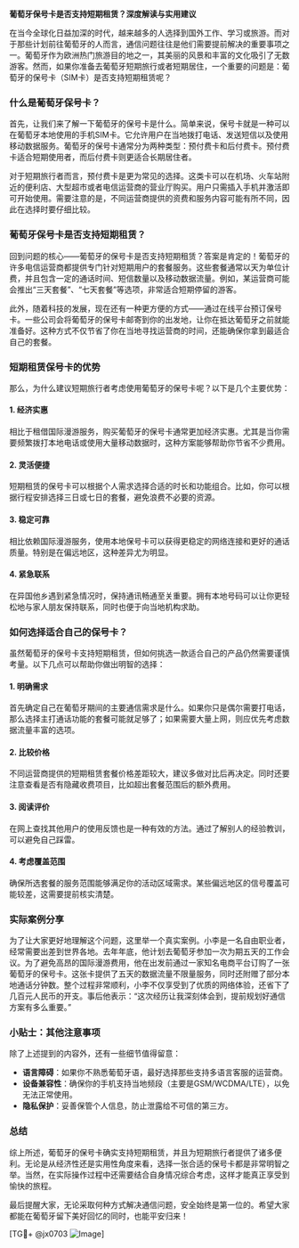 **葡萄牙保号卡是否支持短期租赁？深度解读与实用建议**

在当今全球化日益加深的时代，越来越多的人选择到国外工作、学习或旅游。而对于那些计划前往葡萄牙的人而言，通信问题往往是他们需要提前解决的重要事项之一。葡萄牙作为欧洲热门旅游目的地之一，其美丽的风景和丰富的文化吸引了无数游客。然而，如果你准备去葡萄牙短期旅行或者短期居住，一个重要的问题是：葡萄牙的保号卡（SIM卡）是否支持短期租赁呢？

### 什么是葡萄牙保号卡？

首先，让我们来了解一下葡萄牙的保号卡是什么。简单来说，保号卡就是一种可以在葡萄牙本地使用的手机SIM卡。它允许用户在当地拨打电话、发送短信以及使用移动数据服务。葡萄牙的保号卡通常分为两种类型：预付费卡和后付费卡。预付费卡适合短期使用者，而后付费卡则更适合长期居住者。

对于短期旅行者而言，预付费卡是更为常见的选择。这类卡可以在机场、火车站附近的便利店、大型超市或者电信运营商的营业厅购买。用户只需插入手机并激活即可开始使用。需要注意的是，不同运营商提供的资费和服务内容可能有所不同，因此在选择时要仔细比较。

### 葡萄牙保号卡是否支持短期租赁？

回到问题的核心——葡萄牙的保号卡是否支持短期租赁？答案是肯定的！葡萄牙的许多电信运营商都提供专门针对短期用户的套餐服务。这些套餐通常以天为单位计费，并且包含一定的通话时间、短信数量以及移动数据流量。例如，某运营商可能会推出“三天套餐”、“七天套餐”等选项，非常适合短期停留的游客。

此外，随着科技的发展，现在还有一种更方便的方式——通过在线平台预订保号卡。一些公司会将葡萄牙的保号卡邮寄到你的出发地，让你在抵达葡萄牙之前就能准备好。这种方式不仅节省了你在当地寻找运营商的时间，还能确保你拿到最适合自己的套餐。

### 短期租赁保号卡的优势

那么，为什么建议短期旅行者考虑使用葡萄牙的保号卡呢？以下是几个主要优势：

#### 1. **经济实惠**
相比于租借国际漫游服务，购买葡萄牙的保号卡通常更加经济实惠。尤其是当你需要频繁拨打本地电话或使用大量移动数据时，这种方案能够帮助你节省不少费用。

#### 2. **灵活便捷**
短期租赁的保号卡可以根据个人需求选择合适的时长和功能组合。比如，你可以根据行程安排选择三日或七日的套餐，避免浪费不必要的资源。

#### 3. **稳定可靠**
相比依赖国际漫游服务，使用本地保号卡可以获得更稳定的网络连接和更好的通话质量。特别是在偏远地区，这种差异尤为明显。

#### 4. **紧急联系**
在异国他乡遇到紧急情况时，保持通讯畅通至关重要。拥有本地号码可以让你更轻松地与家人朋友保持联系，同时也便于向当地机构求助。

### 如何选择适合自己的保号卡？

虽然葡萄牙的保号卡支持短期租赁，但如何挑选一款适合自己的产品仍然需要谨慎考量。以下几点可以帮助你做出明智的选择：

#### 1. **明确需求**
首先确定自己在葡萄牙期间的主要通信需求是什么。如果你只是偶尔需要打电话，那么选择主打通话功能的套餐可能就足够了；如果需要大量上网，则应优先考虑数据流量丰富的选项。

#### 2. **比较价格**
不同运营商提供的短期租赁套餐价格差距较大，建议多做对比后再决定。同时还要注意查看是否有隐藏收费项目，比如超出套餐范围后的额外费用。

#### 3. **阅读评价**
在网上查找其他用户的使用反馈也是一种有效的方法。通过了解别人的经验教训，可以避免自己踩雷。

#### 4. **考虑覆盖范围**
确保所选套餐的服务范围能够满足你的活动区域需求。某些偏远地区的信号覆盖可能较差，这需要提前核实清楚。

### 实际案例分享

为了让大家更好地理解这个问题，这里举一个真实案例。小李是一名自由职业者，经常需要出差到世界各地。去年年底，他计划去葡萄牙参加一次为期五天的工作会议。为了避免高昂的国际漫游费用，他在出发前通过一家知名电商平台订购了一张葡萄牙的保号卡。这张卡提供了五天的数据流量不限量服务，同时还附赠了部分本地通话分钟数。整个过程非常顺利，小李不仅享受到了优质的网络体验，还省下了几百元人民币的开支。事后他表示：“这次经历让我深刻体会到，提前规划好通信方案有多么重要。”

### 小贴士：其他注意事项

除了上述提到的内容外，还有一些细节值得留意：

- **语言障碍**：如果你不熟悉葡萄牙语，最好选择那些支持多语言客服的运营商。
- **设备兼容性**：确保你的手机支持当地频段（主要是GSM/WCDMA/LTE），以免无法正常使用。
- **隐私保护**：妥善保管个人信息，防止泄露给不可信的第三方。

### 总结

综上所述，葡萄牙的保号卡确实支持短期租赁，并且为短期旅行者提供了诸多便利。无论是从经济性还是实用性角度来看，选择一张合适的保号卡都是非常明智之举。当然，在实际操作过程中还需要结合自身情况综合考虑，这样才能真正享受到愉快的旅程。

最后提醒大家，无论采取何种方式解决通信问题，安全始终是第一位的。希望大家都能在葡萄牙留下美好回忆的同时，也能平安归来！

[TG💪+ @jx0703 ![Image](https://github.com/user-attachments/assets/dbca1d08-cadb-493c-b0ec-ad6f7a83f270)]